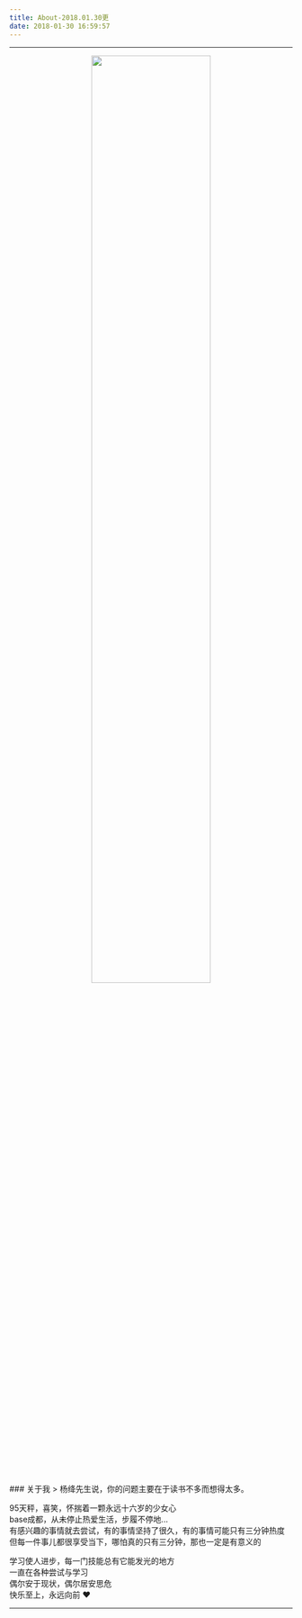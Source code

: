 ```yaml
---
title: About-2018.01.30更
date: 2018-01-30 16:59:57
---
```

---
<div align="center"><img src="https://flower-1254284353.cos.ap-chengdu.myqcloud.com/profile.jpg" width="65%"></div>
### 关于我  
> 杨绛先生说，你的问题主要在于读书不多而想得太多。  

95天秤，喜笑，怀揣着一颗永远十六岁的少女心  
base成都，从未停止热爱生活，步履不停地...  
有感兴趣的事情就去尝试，有的事情坚持了很久，有的事情可能只有三分钟热度  
但每一件事儿都很享受当下，哪怕真的只有三分钟，那也一定是有意义的  

学习使人进步，每一门技能总有它能发光的地方  
一直在各种尝试与学习  
偶尔安于现状，偶尔居安思危  
快乐至上，永远向前 ❤

---